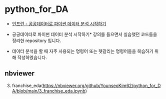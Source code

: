 # python_for_DA

* [인프런 - 공공데이터로 파이썬 데이터 분석 시작하기](https://www.inflearn.com/course/%EA%B3%B5%EA%B3%B5%EB%8D%B0%EC%9D%B4%ED%84%B0%EB%A1%9C-%ED%8C%8C%EC%9D%B4%EC%8D%AC-%EB%8D%B0%EC%9D%B4%ED%84%B0-%EB%B6%84%EC%84%9D-%EC%8B%9C%EC%9E%91%ED%95%98%EA%B8%B0#curriculum)

* 공공데이터로 파이썬 데이터 분석 시작하기* 강의를 들으면서 실습했던 코드들을 정리한 repository 입니다.
* 데이터 분석을 할 때 자주 사용되는 명령어 또는 헷갈리는 명령어들을 복습하기 위해 작성하였습니다.

## nbviewer

3. franchise_eda(https://nbviewer.org/github/YounseoKim62/python_for_DA/blob/main/3_franchise_eda.ipynb)
